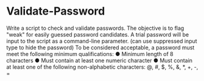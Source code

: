 # Validate-Password
Write a script to check and validate passwords. The objective is to flag "weak" for easily guessed password candidates.
A trial password will be input to the script as a command-line parameter. (can use suppressed input type to hide the password) 
To be considered acceptable, a password must meet the following minimum qualifications:
● Minimum length of 8 characters
● Must contain at least one numeric character
● Must contain at least one of the following non-alphabetic characters: @, #, $,
%, &, *,
+, -, =
